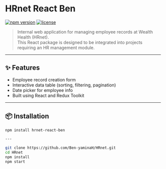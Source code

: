 # HRnet React Ben

[![npm version](https://img.shields.io/npm/v/hrnet-react-ben.svg)](https://www.npmjs.com/package/hrnet-react-ben)
[![license](https://img.shields.io/npm/l/hrnet-react-ben.svg)](LICENSE)

> Internal web application for managing employee records at Wealth Health (HRnet).  
> This React package is designed to be integrated into projects requiring an HR management module.

---

## ✨ Features

- Employee record creation form
- Interactive data table (sorting, filtering, pagination)
- Date picker for employee info
- Built using React and Redux Toolkit

---

## 📦 Installation

```bash
npm install hrnet-react-ben

---

git clone https://github.com/Ben-yaminaH/HRnet.git
cd HRnet
npm install
npm start